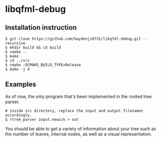 # libqfml-debug

## Installation instruction

```
$ git clone https://github.com/haydenji0731/libqfml-debug.git --recursive
$ mkdir build && cd build
$ cmake ..
$ make
$ cd ../src
$ cmake -DCMAKE_BUILD_TYPE=Release
$ make -j 4
```
## Examples
As of now, the only program that's been implemented in the rooted tree parser. 
```
# inside src directory, replace the input and output filenames accordingly.
$ rtree_parser input.newick > out
```
You should be able to get a variety of information about your tree such as the number of leaves, internal nodes, as well as a visual representation.
